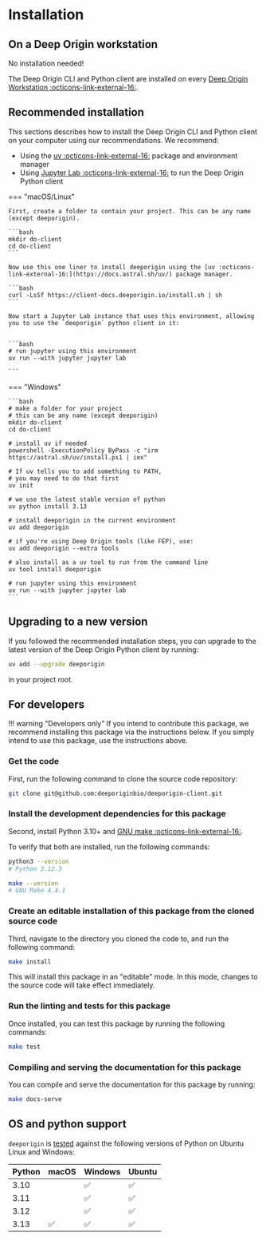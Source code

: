 # Installation


## On a Deep Origin workstation

No installation needed!

The Deep Origin CLI and Python client are installed on every [Deep Origin Workstation :octicons-link-external-16:](https://docs.deeporigin.io/docs/os/compute-hub/workstations).

## Recommended installation

This sections describes how to install the Deep Origin CLI and Python client on your computer using our recommendations. We recommend:

- Using the [uv :octicons-link-external-16:](https://docs.astral.sh/uv/) package and environment manager 
- Using [Jupyter Lab :octicons-link-external-16:](https://jupyter.org/) to run the Deep Origin Python client

=== "macOS/Linux"

    First, create a folder to contain your project. This can be any name (except deeporigin).

    ```bash
    mkdir do-client
    cd do-client
    ```

    Now use this one liner to install deeporigin using the [uv :octicons-link-external-16:](https://docs.astral.sh/uv/) package manager. 

    ```bash
    curl -LsSf https://client-docs.deeporigin.io/install.sh | sh
    ```

    Now start a Jupyter Lab instance that uses this environment, allowing you to use the `deeporigin` python client in it:


    ```bash
    # run jupyter using this environment
    uv run --with jupyter jupyter lab

    ```


=== "Windows"

    ```bash
    # make a folder for your project
    # this can be any name (except deeporigin)
    mkdir do-client
    cd do-client

    # install uv if needed
    powershell -ExecutionPolicy ByPass -c "irm https://astral.sh/uv/install.ps1 | iex"

    # If uv tells you to add something to PATH,
    # you may need to do that first
    uv init

    # we use the latest stable version of python
    uv python install 3.13

    # install deeporigin in the current environment
    uv add deeporigin

    # if you're using Deep Origin tools (like FEP), use:
    uv add deeporigin --extra tools

    # also install as a uv tool to run from the command line
    uv tool install deeporigin

    # run jupyter using this environment
    uv run --with jupyter jupyter lab
    ```
## Upgrading to a new version

If you followed the recommended installation steps, you can upgrade to the latest version of the Deep Origin Python client by running:

```bash
uv add --upgrade deeporigin
```

in your project root. 

## For developers

!!! warning "Developers only"
    If you intend to contribute this package, we recommend installing this package via the instructions below. If you simply intend to use this package, use the instructions above.

### Get the code

First, run the following command to clone the source code repository:

```bash
git clone git@github.com:deeporiginbio/deeporigin-client.git
```

### Install the development dependencies for this package

Second, install Python 3.10+ and
[GNU make :octicons-link-external-16:](https://www.gnu.org/software/make/).

To verify that both are installed, run the following commands:

```bash
python3 --version
# Python 3.12.3

make --version
# GNU Make 4.4.1
```

### Create an editable installation of this package from the cloned source code

Third, navigate to the directory you cloned the code to, and run the following command:

```bash
make install
```

This will install this package in an "editable" mode. In this mode, changes to the source code will take effect
immediately.

### Run the linting and tests for this package

Once installed, you can test this package by running the following commands:

```bash
make test
```

### Compiling and serving the documentation for this package

You can compile and serve the documentation for this package by running:

```bash
make docs-serve
```

## OS and python support

`deeporigin` is [tested](https://github.com/deeporiginbio/deeporigin-client/actions/workflows/main.yml) against the following versions of Python on Ubuntu Linux and Windows:

| Python | macOS | Windows | Ubuntu |
| -- | -- | -- | -- | 
| 3.10| | ✅ | ✅ |
| 3.11| | ✅ | ✅ |
| 3.12| | ✅ | ✅ |
| 3.13 | ✅ | ✅ | ✅ |


